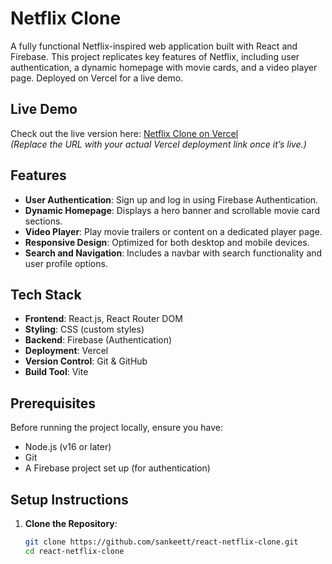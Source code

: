 # Netflix Clone

A fully functional Netflix-inspired web application built with React and Firebase. This project replicates key features of Netflix, including user authentication, a dynamic homepage with movie cards, and a video player page. Deployed on Vercel for a live demo.

## Live Demo
Check out the live version here: [Netflix Clone on Vercel](https://your-project-name.vercel.app)  
*(Replace the URL with your actual Vercel deployment link once it’s live.)*

## Features
- **User Authentication**: Sign up and log in using Firebase Authentication.
- **Dynamic Homepage**: Displays a hero banner and scrollable movie card sections.
- **Video Player**: Play movie trailers or content on a dedicated player page.
- **Responsive Design**: Optimized for both desktop and mobile devices.
- **Search and Navigation**: Includes a navbar with search functionality and user profile options.

## Tech Stack
- **Frontend**: React.js, React Router DOM
- **Styling**: CSS (custom styles)
- **Backend**: Firebase (Authentication)
- **Deployment**: Vercel
- **Version Control**: Git & GitHub
- **Build Tool**: Vite

## Prerequisites
Before running the project locally, ensure you have:
- Node.js (v16 or later)
- Git
- A Firebase project set up (for authentication)

## Setup Instructions
1. **Clone the Repository**:
   ```bash
   git clone https://github.com/sankeett/react-netflix-clone.git
   cd react-netflix-clone